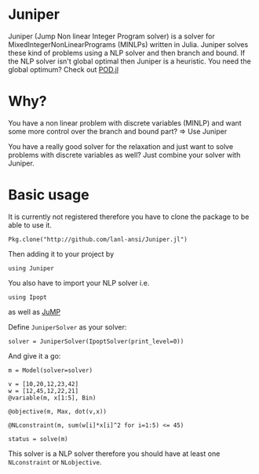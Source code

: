 # Juniper

Juniper (Jump Non linear Integer Program solver) is a solver for MixedIntegerNonLinearPrograms (MINLPs) written in Julia.
Juniper solves these kind of problems using a NLP solver and then branch and bound. If the NLP solver isn't global optimal then Juniper is a heuristic. 
You need the global optimum? Check out [POD.jl](http://github.com/lanl-ansi/POD.jl)

# Why?
You have a non linear problem with discrete variables (MINLP) and want some more control over the branch and bound part? => Use Juniper

You have a really good solver for the relaxation and just want to solve problems with discrete variables as well? Just combine your solver with Juniper.

# Basic usage

It is currently not registered therefore you have to clone the package to be able to use it.

`Pkg.clone("http://github.com/lanl-ansi/Juniper.jl")`

Then adding it to your project by

`using Juniper`

You also have to import your NLP solver i.e.

`using Ipopt`

as well as [JuMP](http://www.juliaopt.org/JuMP.jl)

Define `JuniperSolver` as your solver:

```
solver = JuniperSolver(IpoptSolver(print_level=0))
```

And give it a go:

```
m = Model(solver=solver)

v = [10,20,12,23,42]
w = [12,45,12,22,21]
@variable(m, x[1:5], Bin)

@objective(m, Max, dot(v,x))

@NLconstraint(m, sum(w[i]*x[i]^2 for i=1:5) <= 45)   

status = solve(m)

```

This solver is a NLP solver therefore you should have at least one `NLconstraint` or `NLobjective`.
